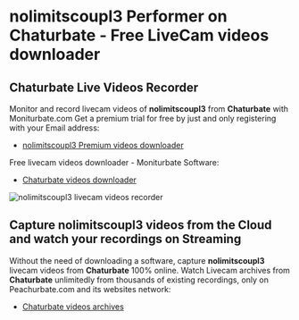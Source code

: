 # nolimitscoupl3 Performer on Chaturbate - Free LiveCam videos downloader

## Chaturbate Live Videos Recorder

Monitor and record livecam videos of **nolimitscoupl3** from **Chaturbate** with Moniturbate.com
Get a premium trial for free by just and only registering with your Email address:
* [nolimitscoupl3 Premium videos downloader](https://moniturbate.com/request-demo-licence-key.html)

Free livecam videos downloader - Moniturbate Software:
* [Chaturbate videos downloader](https://moniturbate.com/moniturbate-download-software.html)

![nolimitscoupl3 livecam videos recorder](https://peachurnet.com/templates/moniturbate-software.png)


## Capture nolimitscoupl3 videos from the Cloud and watch your recordings on Streaming

Without the need of downloading a software, capture **nolimitscoupl3** livecam videos from **Chaturbate** 100% online.
Watch Livecam archives from **Chaturbate** unlimitedly from thousands of existing recordings, only on Peachurbate.com and its websites network:
* [Chaturbate videos archives](https://peachurnet.com/)